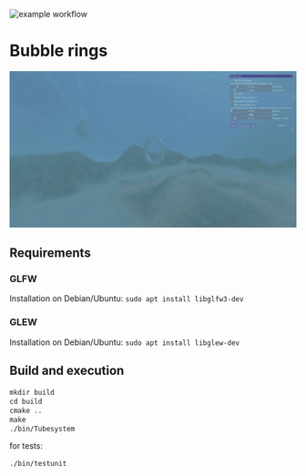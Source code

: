 ![example workflow](https://github.com/joanaportmann/bubble-rings/actions/workflows/cmake.yml/badge.svg
)

# Bubble rings

![Bubble rings](images/bubble-rings.gif)

## Requirements

### GLFW

Installation on Debian/Ubuntu: `sudo apt install libglfw3-dev`

### GLEW

Installation on Debian/Ubuntu: `sudo apt install libglew-dev`

## Build and execution

```
mkdir build
cd build
cmake ..
make
./bin/Tubesystem
```

for tests:

``` 
./bin/testunit
```
